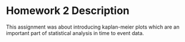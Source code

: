 # Homework 2 Description

This assignment was about introducing kaplan-meier plots which are an important part of statistical analysis in time to event data.
